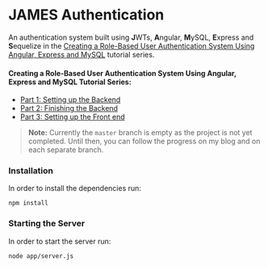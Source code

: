 # JAMES Authentication
 An authentication system built using **J**WTs, **A**ngular, **M**ySQL, **E**xpress and **S**equelize in the [Creating a Role-Based User Authentication System Using Angular, Express and MySQL](https://hisk.io/role-based-authentication-with-angular-express-jwt-mysql-part-1) tutorial series.

#### Creating a Role-Based User Authentication System Using Angular, Express and MySQL Tutorial Series:
 * [Part 1: Setting up the Backend](https://hisk.io/role-based-authentication-with-angular-express-jwt-mysql-part-1)
 * [Part 2: Finishing the Backend](https://hisk.io/role-based-authentication-with-angular-express-jwt-mysql-part-2)
 * [Part 3: Setting up the Front end](https://hisk.io/role-based-authentication-with-angular-express-jwt-mysql-part-3)

 > **Note:** Currently the `master` branch is empty as the project is not yet completed. Until then, you can follow the progress on my blog and on each separate branch.

 ### Installation
 In order to install the dependencies run:
```
npm install
```

### Starting the Server
In order to start the server run:
```
node app/server.js
```